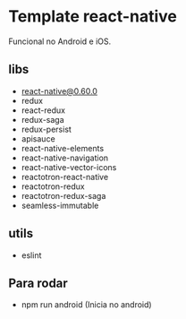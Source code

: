 # Template react-native

Funcional no Android e iOS.

## libs
- react-native@0.60.0
- redux
- react-redux
- redux-saga
- redux-persist
- apisauce
- react-native-elements
- react-native-navigation
- react-native-vector-icons
- reactotron-react-native
- reactotron-redux
- reactotron-redux-saga
- seamless-immutable

## utils
- eslint

## Para rodar
- npm run android (Inicia no android)